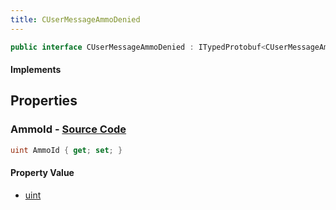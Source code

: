 ```yaml
---
title: CUserMessageAmmoDenied
---
```


```csharp
public interface CUserMessageAmmoDenied : ITypedProtobuf<CUserMessageAmmoDenied>, INativeHandle, INetMessage<CUserMessageAmmoDenied>, IDisposable
```

#### Implements

## Properties

### **AmmoId** - [Source Code](https://github.com/swiftly-solution/swiftlys2/blob/main/managed/src/SwiftlyS2.Generated/Protobufs/Interfaces/CUserMessageAmmoDenied.cs#L18)

```csharp
uint AmmoId { get; set; }
```

#### Property Value

- [uint](https://learn.microsoft.com/dotnet/api/system.uint32)

